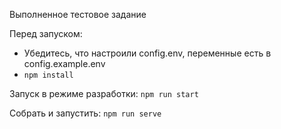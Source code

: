 Выполненное тестовое задание

Перед запуском:
- Убедитесь, что настроили config.env, переменные есть в config.example.env
- `npm install`

Запуск в режиме разработки:
`npm run start`

Собрать и запустить:
`npm run serve`

